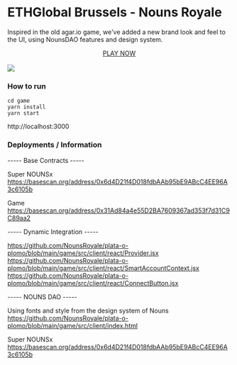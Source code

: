 # ETHGlobal Brussels - Nouns Royale

Inspired in the old agar.io game, we've added a new brand look and feel to the UI, using NounsDAO features and design system.

<center>
  <a href="https://nounsroyale.xyz" target="_blank">PLAY NOW</a>
  <br/>
</center>
<br/>
<img src="https://res.cloudinary.com/brunoeleodoro/image/upload/v1720937152/Screenshot_2024-07-13_at_21.00.16_1.png"/>

### How to run

```
cd game
yarn install
yarn start
```

http://localhost:3000

### Deployments / Information

----- Base Contracts -----

Super NOUNSx
https://basescan.org/address/0x6d4D21f4D018fdbAAb95bE9ABcC4EE96A3c6105b

Game
https://basescan.org/address/0x31Ad84a4e55D2BA7609367ad353f7d31C9C89aa2

----- Dynamic Integration -----

https://github.com/NounsRoyale/plata-o-plomo/blob/main/game/src/client/react/Provider.jsx
https://github.com/NounsRoyale/plata-o-plomo/blob/main/game/src/client/react/SmartAccountContext.jsx
https://github.com/NounsRoyale/plata-o-plomo/blob/main/game/src/client/react/ConnectButton.jsx

----- NOUNS DAO -----

Using fonts and style from the design system of Nouns
https://github.com/NounsRoyale/plata-o-plomo/blob/main/game/src/client/index.html

Super NOUNSx
https://basescan.org/address/0x6d4D21f4D018fdbAAb95bE9ABcC4EE96A3c6105b
